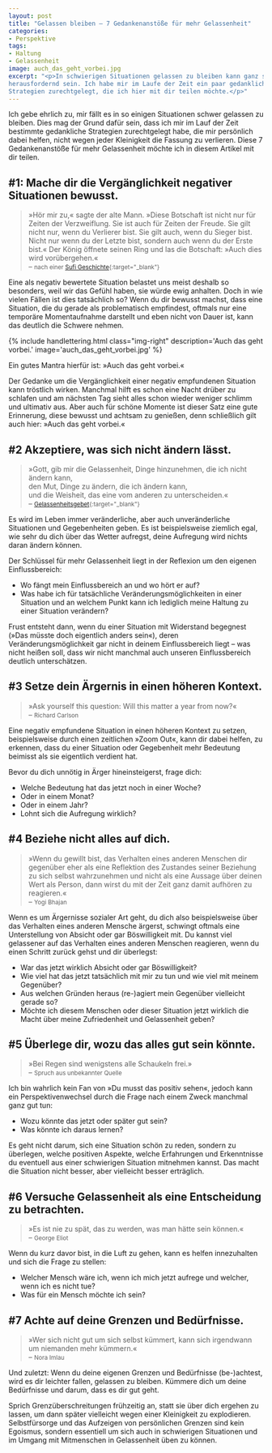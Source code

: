 ```yaml
---
layout: post
title: "Gelassen bleiben – 7 Gedankenanstöße für mehr Gelassenheit"
categories:
- Perspektive
tags:
- Haltung
- Gelassenheit
image: auch_das_geht_vorbei.jpg
excerpt: "<p>In schwierigen Situationen gelassen zu bleiben kann ganz schön
herausfordernd sein. Ich habe mir im Laufe der Zeit ein paar gedankliche
Strategien zurechtgelegt, die ich hier mit dir teilen möchte.</p>"
---
```


Ich gebe ehrlich zu, mir fällt es in so einigen Situationen schwer gelassen zu
bleiben. Dies mag der Grund dafür sein, dass ich mir im Lauf der Zeit bestimmte
gedankliche Strategien zurechtgelegt habe, die mir persönlich dabei helfen,
nicht wegen jeder Kleinigkeit die Fassung zu verlieren. Diese 7 Gedankenanstöße
für mehr Gelassenheit möchte ich in diesem Artikel mit dir teilen.

## #1: Mache dir die Vergänglichkeit negativer Situationen bewusst.

>»Hör mir zu,« sagte der alte Mann. »Diese Botschaft ist nicht nur für Zeiten
der Verzweiflung. Sie ist auch für Zeiten der Freude. Sie gilt nicht nur, wenn
du Verlierer bist. Sie gilt auch, wenn du Sieger bist. Nicht nur wenn du der
Letzte bist, sondern auch wenn du der Erste bist.« Der König öffnete seinen Ring
und las die Botschaft: »Auch dies wird vorübergehen.«<br/>
– <small>nach einer [Sufi Geschichte](https://thismindfullife.de/auch-dies-wird-voruebergehen-eine-sufi-geschichte/){:target="\_blank"}</small>

Eine als negativ bewertete Situation belastet uns meist deshalb so besonders,
weil wir das Gefühl haben, sie würde ewig anhalten. Doch in wie vielen Fällen
ist dies tatsächlich so? Wenn du dir bewusst machst, dass eine Situation, die du
gerade als problematisch empfindest, oftmals nur eine temporäre Momentaufnahme
darstellt und eben nicht von Dauer ist, kann das deutlich die Schwere nehmen.

{% include handlettering.html
  class="img-right"
  description='Auch das geht vorbei.'
  image='auch_das_geht_vorbei.jpg'
%}

Ein gutes Mantra hierfür ist: »Auch das geht vorbei.«

Der Gedanke um die Vergänglichkeit einer negativ empfundenen Situation kann
tröstlich wirken. Manchmal hilft es schon eine Nacht drüber zu schlafen und am
nächsten Tag sieht alles schon wieder weniger schlimm und ultimativ aus. Aber
auch für schöne Momente ist dieser Satz eine gute Erinnerung, diese bewusst und
achtsam zu genießen, denn schließlich gilt auch hier: »Auch das geht vorbei.«

## #2 Akzeptiere, was sich nicht ändern lässt.

>»Gott, gib mir die Gelassenheit, Dinge hinzunehmen, die ich nicht ändern kann,<br/>
den Mut, Dinge zu ändern, die ich ändern kann,<br/>
und die Weisheit, das eine vom anderen zu unterscheiden.«<br/>
– <small>[Gelassenheitsgebet](https://de.wikipedia.org/wiki/Gelassenheitsgebet){:target="\_blank"}</small>

Es wird im Leben immer veränderliche, aber auch unveränderliche Situationen und
Gegebenheiten geben. Es ist beispielsweise ziemlich egal, wie sehr du dich über
das Wetter aufregst, deine Aufregung wird nichts daran ändern können.

Der Schlüssel für mehr Gelassenheit liegt in der Reflexion um den eigenen
Einflussbereich:

* Wo fängt mein Einflussbereich an und wo hört er auf?
* Was habe ich für tatsächliche Veränderungsmöglichkeiten in einer Situation und
an welchem Punkt kann ich lediglich meine Haltung zu einer Situation verändern?

Frust entsteht dann, wenn du einer Situation mit Widerstand begegnest (»Das
müsste doch eigentlich anders sein«), deren Veränderungsmöglichkeit gar nicht in
deinem Einflussbereich liegt – was nicht heißen soll, dass wir nicht manchmal
auch unseren Einflussbereich deutlich unterschätzen.

## #3 Setze dein Ärgernis in einen höheren Kontext.

>»Ask yourself this question: Will this matter a year from now?«<br/>
– <small>Richard Carlson</small>

Eine negativ empfundene Situation in einen höheren Kontext zu setzen,
beispielsweise durch einen zeitlichen »Zoom Out«, kann dir dabei helfen, zu
erkennen, dass du einer Situation oder Gegebenheit mehr Bedeutung beimisst als
sie eigentlich verdient hat.

Bevor du dich unnötig in Ärger hineinsteigerst, frage dich:

* Welche Bedeutung hat das jetzt noch in einer Woche?
* Oder in einem Monat?
* Oder in einem Jahr?
* Lohnt sich die Aufregung wirklich?

## #4 Beziehe nicht alles auf dich.

>»Wenn du gewillt bist, das Verhalten eines anderen Menschen dir gegenüber eher
als eine Reflektion des Zustandes seiner Beziehung zu sich selbst wahrzunehmen
und nicht als eine Aussage über deinen Wert als Person, dann wirst du mit der
Zeit ganz damit aufhören zu reagieren.«<br/>
– <small>Yogi Bhajan</small>

Wenn es um Ärgernisse sozialer Art geht, du dich also beispielsweise über das
Verhalten eines anderen Mensche ärgerst, schwingt oftmals eine Unterstellung von
Absicht oder gar Böswilligkeit mit. Du kannst viel gelassener auf das Verhalten
eines anderen Menschen reagieren, wenn du einen Schritt zurück gehst und dir
überlegst:

* War das jetzt wirklich Absicht oder gar Böswilligkeit?
* Wie viel hat das jetzt tatsächlich mit mir zu tun und wie viel mit meinem
Gegenüber?
* Aus welchen Gründen heraus (re-)agiert mein Gegenüber vielleicht gerade so?
* Möchte ich diesem Menschen oder dieser Situation jetzt wirklich die Macht über
meine Zufriedenheit und Gelassenheit geben?

## #5 Überlege dir, wozu das alles gut sein könnte.

>»Bei Regen sind wenigstens alle Schaukeln frei.»<br/>
– <small>Spruch aus unbekannter Quelle</small>

Ich bin wahrlich kein Fan von »Du musst das positiv sehen«, jedoch kann ein Perspektivenwechsel durch die Frage nach einem Zweck manchmal ganz gut tun:

* Wozu könnte das jetzt oder später gut sein?
* Was könnte ich daraus lernen?

Es geht nicht darum, sich eine Situation schön zu reden, sondern zu überlegen,
welche positiven Aspekte, welche Erfahrungen und Erkenntnisse du eventuell aus
einer schwierigen Situation mitnehmen kannst. Das macht die Situation nicht
besser, aber vielleicht besser erträglich.

## #6 Versuche Gelassenheit als eine Entscheidung zu betrachten.

>»Es ist nie zu spät, das zu werden, was man hätte sein können.«<br/>
– <small>George Eliot</small>

Wenn du kurz davor bist, in die Luft zu gehen, kann es helfen innezuhalten und
sich die Frage zu stellen:

* Welcher Mensch wäre ich, wenn ich mich jetzt aufrege und welcher, wenn ich es
nicht tue?
* Was für ein Mensch möchte ich sein?

## #7 Achte auf deine Grenzen und Bedürfnisse.

>»Wer sich nicht gut um sich selbst kümmert, kann sich irgendwann um niemanden
mehr kümmern.«<br/>
– <small>Nora Imlau</small>

Und zuletzt: Wenn du deine eigenen Grenzen und Bedürfnisse (be-)achtest, wird es
dir leichter fallen, gelassen zu bleiben. Kümmere dich um deine Bedürfnisse und
darum, dass es dir gut geht.

Sprich Grenzüberschreitungen frühzeitig an, statt sie über dich ergehen zu
lassen, um dann später vielleicht wegen einer Kleinigkeit zu explodieren.
Selbstfürsorge und das Aufzeigen von persönlichen Grenzen sind kein Egoismus,
sondern essentiell um sich auch in schwierigen Situationen und im Umgang mit
Mitmenschen in Gelassenheit üben zu können.
